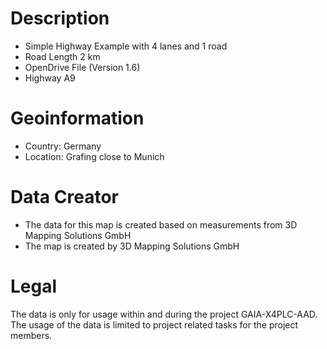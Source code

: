 # Description
* Simple Highway Example with 4 lanes and 1 road
* Road Length 2 km
* OpenDrive File (Version 1.6) 
* Highway A9
# Geoinformation 
* Country: Germany
* Location: Grafing close to Munich
# Data Creator
* The data for this map is created based on measurements from 3D Mapping Solutions GmbH
* The map is created by 3D Mapping Solutions GmbH
# Legal
The data is only for usage within and during the project GAIA-X4PLC-AAD.
The usage of the data is limited to project related tasks for the project members. 